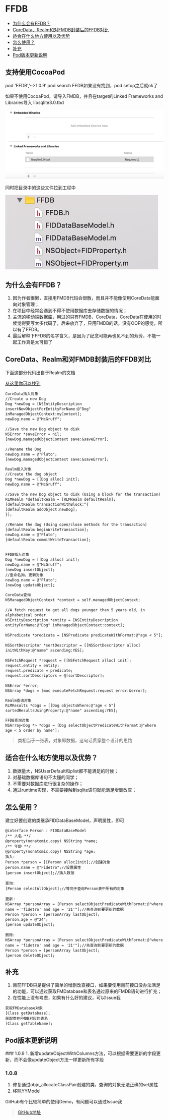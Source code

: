 # FFDB
- [为什么会有FFDB？](#为什么会有FFDB？)
- [CoreData、Realm和对FMDB封装后的FFDB对比](#CoreData、Realm和对FMDB封装后的FFDB对比)
- [适合在什么地方使用以及优势](#适合在什么地方使用以及优势)
- [怎么使用？](#怎么使用？)
- [补充](#补充)
- [Pod版本更新说明](#Pod版本更新说明)

## 支持使用CocoaPod
pod 'FFDB’,’~>1.0.9’
pod search FFDB如果没有找到，pod setup之后就ok了

如果不使用CocoaPod，请导入FMDB，并且在target的Linked Frameworks and Libraries导入
libsqlite3.0.tbd

![image](https://github.com/Fidetro/FFDB/blob/master/src/1.png)

同时把目录中的这些文件拉到工程中

![image](https://github.com/Fidetro/FFDB/blob/master/src/2.png)

<h2 id="为什么会有FFDB？">为什么会有FFDB？</h2>

1. 因为作者很懒，直接用FMDB代码会很散，而且并不能像使用CoreData能面向对象管理；
2. 在项目中经常会遇到不得不使用数据库去存储数据的情况；
3. 主流的移动端数据库，用过的只有FMDB，CoreData，CoreData在使用的时候觉得要写太多代码了，后来放弃了，只用FMDB的话，没有OOP的感觉，所以有了FFDB。
4. 最后解释下FFDB的名字含义，是因为了纪念可能再也见不到的芳芳，不能一起工作真是太可惜了





<h2 id="CoreData、Realm和对FMDB封装后的FFDB对比">CoreData、Realm和对FMDB封装后的FFDB对比</h2>

下面这部分代码出自于Realm的文档

[从这里你可以找到](https://realm.io/news/migrating-from-core-data-to-realm)

```
CoreData插入对象
//Create a new Dog
Dog *newDog = [NSEntityDescription insertNewObjectForEntityForName:@"Dog" inManagedObjectContext:myContext];
newDog.name = @"McGruff";

//Save the new Dog object to disk
NSError *saveError = nil;
[newDog.managedObjectContext save:&saveError];

//Rename the Dog
newDog.name = @"Pluto";
[newDog.managedObjectContext save:&saveError];
```

```
Realm插入对象
//Create the dog object
Dog *newDog = [[Dog alloc] init];
newDog.name = @"McGruff";

//Save the new Dog object to disk (Using a block for the transaction)
RLMRealm *defaultRealm = [RLMRealm defaultRealm];
[defaultRealm transactionWithBlock:^{
[defaultRealm addObject:newDog];
}];

//Rename the dog (Using open/close methods for the transaction)
[defaultRealm beginWriteTransaction];
newDog.name = @"Pluto";
[defaultRealm commitWriteTransaction];
```
```

FFDB插入对象
Dog *newDog = [[Dog alloc] init];
newDog.name = @"McGruff";
[newDog insertObject];
//重命名狗，更新对象
newDog.name = @"Pluto";
[newDog updateObject];
```
```
CoreData查询
NSManagedObjectContext *context = self.managedObjectContext;

//A fetch request to get all dogs younger than 5 years old, in alphabetical order
NSEntityDescription *entity = [NSEntityDescription
entityForName:@"Dog" inManagedObjectContext:context];

NSPredicate *predicate = [NSPredicate predicateWithFormat:@"age < 5"];

NSSortDescriptor *sortDescriptor = [[NSSortDescriptor alloc] initWithKey:@"name" ascending:YES];

NSFetchRequest *request = [[NSFetchRequest alloc] init];
request.entity = entity;
request.predicate = predicate;
request.sortDescriptors = @[sortDescriptor];

NSError *error;
NSArray *dogs = [moc executeFetchRequest:request error:&error];
```
```
Realm查询对象
RLMResults *dogs = [[Dog objectsWhere:@"age < 5"] sortedResultsUsingProperty:@"name" ascending:YES];
```

```
FFDB查询对象
NSArray<Dog *> *dogs = [Dog selectObjectPredicateWithFormat:@"where age < 5 order by name"];
```

> 类相当于一张表，对象即数据，这句话贯穿整个设计的思路



<h2 id="适合在什么地方使用以及优势">适合在什么地方使用以及优势？</h2>

1. 数据量大，NSUserDefault和plist都不能满足的时候；
2. 对基础数据库语句不太懂的同学；
3. 不需要对数据库进行很复杂的操作；
4. 通过runtime实现，不需要接触到sqlite语句就能满足增删改查；


<h2 id="怎么使用？">怎么使用？</h2>

建立好要创建的类继承FIDDataBaseModel，声明属性，即可
```
@interface Person : FIDDataBaseModel
/** 人名 **/
@property(nonatomic,copy) NSString *name;
/** 年龄 **/
@property(nonatomic,copy) NSString *age;
插入:
Person *person = [[Person alloc]init];//创建对象
person.name = @"Fidetro";//设置属性
[person insertObject];//插入数据

查询:
[Person selectAllObject];//等同于查询Person表中所有的对象

更新：
NSArray *personArray = [Person selectObjectPredicateWithFormat:@"where name = 'fidetro' and age = '21'"];//先查询到要更新的数据
Person *person = [personArray lastObject];
person.age = @"24";
[person updateObject];

删除:
NSArray *personArray = [Person selectObjectPredicateWithFormat:@"where name = 'fidetro' and age = '21'"];//先查询到要更新的数据
Person *person = [personArray lastObject];
[person deleteObject];

```


<h2 id="补充">补充</h2>

1. 目前FFDB只是提供了简单的增删改查接口，如果要使用目前接口没办法满足的功能，可以通过获取FMDatabase和表名通过原来的FMDB语句进行扩充；
2. 在性能上没有考虑，如果有什么好的建议，可以Issue我
```
获取FMDatabase对象
[Class getDatabase];
获取类在FMDB对应的表名
[Class getTableName];
```

<h2 id="Pod版本更新说明">Pod版本更新说明</h2>
### 1.0.9
1. 新增updateObjectWithColumns方法，可以根据需要更新的字段更新，而不会像updateObject方法一样更新所有字段

### 1.0.8
1. 修复通过objc_allocateClassPair创建的类，查询的对象无法正确的set属性
2. 移除YYModel


GitHub有个比较简单的使用Demo，有问题可以通过Issue我

> [GitHub地址](https://github.com/Fidetro/FFDB)
